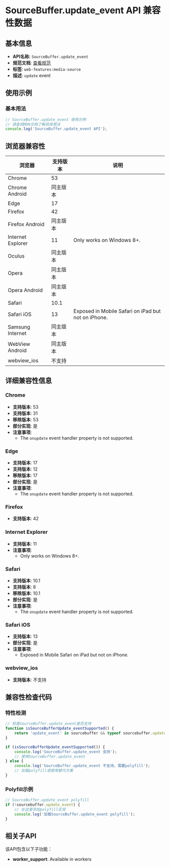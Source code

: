 # SourceBuffer.update_event API 兼容性数据

## 基本信息

- **API名称**: `SourceBuffer.update_event`
- **规范文档**: [查看规范](https://w3c.github.io/media-source/#dfn-update,https://w3c.github.io/media-source/#dom-sourcebuffer-onupdate)
- **标签**: `web-features:media-source`
- **描述**: `update` event

## 使用示例

### 基本用法

```javascript
// SourceBuffer.update_event 使用示例
// 请查阅MDN文档了解具体用法
console.log('SourceBuffer.update_event API');
```

## 浏览器兼容性

| 浏览器 | 支持版本 | 说明 |
|--------|----------|------|
| Chrome | 53 |  |
| Chrome Android | 同主版本 |  |
| Edge | 17 |  |
| Firefox | 42 |  |
| Firefox Android | 同主版本 |  |
| Internet Explorer | 11 | Only works on Windows 8+. |
| Oculus | 同主版本 |  |
| Opera | 同主版本 |  |
| Opera Android | 同主版本 |  |
| Safari | 10.1 |  |
| Safari iOS | 13 | Exposed in Mobile Safari on iPad but not on iPhone. |
| Samsung Internet | 同主版本 |  |
| WebView Android | 同主版本 |  |
| webview_ios | 不支持 |  |

## 详细兼容性信息

### Chrome

- **支持版本**: 53
- **支持版本**: 31
- **移除版本**: 53
- **部分实现**: 是
- **注意事项**:
  - The `onupdate` event handler property is not supported.

### Edge

- **支持版本**: 17
- **支持版本**: 12
- **移除版本**: 17
- **部分实现**: 是
- **注意事项**:
  - The `onupdate` event handler property is not supported.

### Firefox

- **支持版本**: 42

### Internet Explorer

- **支持版本**: 11
- **注意事项**:
  - Only works on Windows 8+.

### Safari

- **支持版本**: 10.1
- **支持版本**: 8
- **移除版本**: 10.1
- **部分实现**: 是
- **注意事项**:
  - The `onupdate` event handler property is not supported.

### Safari iOS

- **支持版本**: 13
- **部分实现**: 是
- **注意事项**:
  - Exposed in Mobile Safari on iPad but not on iPhone.

### webview_ios

- **支持版本**: 不支持

## 兼容性检查代码

### 特性检测

```javascript
// 检查SourceBuffer.update_event是否支持
function isSourceBufferUpdate_eventSupported() {
    return 'update_event' in sourcebuffer && typeof sourcebuffer.update_event === 'function';
}

if (isSourceBufferUpdate_eventSupported()) {
    console.log('SourceBuffer.update_event 支持');
    // 使用SourceBuffer.update_event
} else {
    console.log('SourceBuffer.update_event 不支持，需要polyfill');
    // 加载polyfill或使用替代方案
}
```

### Polyfill示例

```javascript
// SourceBuffer.update_event polyfill
if (!sourcebuffer.update_event) {
    // 在这里添加polyfill实现
    console.log('加载SourceBuffer.update_event polyfill');
}
```

## 相关子API

该API包含以下子功能：

- **worker_support**: Available in workers


